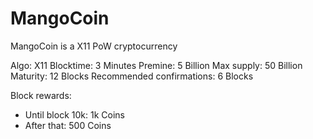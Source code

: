 # MangoCoin
MangoCoin is a X11 PoW cryptocurrency

Algo: X11
Blocktime: 3 Minutes
Premine: 5 Billion
Max supply: 50 Billion
Maturity: 12 Blocks
Recommended confirmations: 6 Blocks

Block rewards:

* Until block 10k: 1k Coins
* After that: 500 Coins